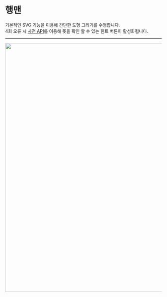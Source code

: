 행맨
==================
기본적인 SVG 기능을 이용해 간단한 도형 그리기를 수행합니다.<br>
4회 오류 시 [사전 API](https://dictionaryapi.dev/)를 이용해 뜻을 확인 할 수 있는 힌트 버튼이 활성화됩니다.
***
<img src="https://github.com/shinjh0305-jhshin/VanilaJS/blob/b817e87faae2ecc3d14288729108245714153448/4.%20%ED%96%89%EB%A7%A8/img/result.png"
width="800">
